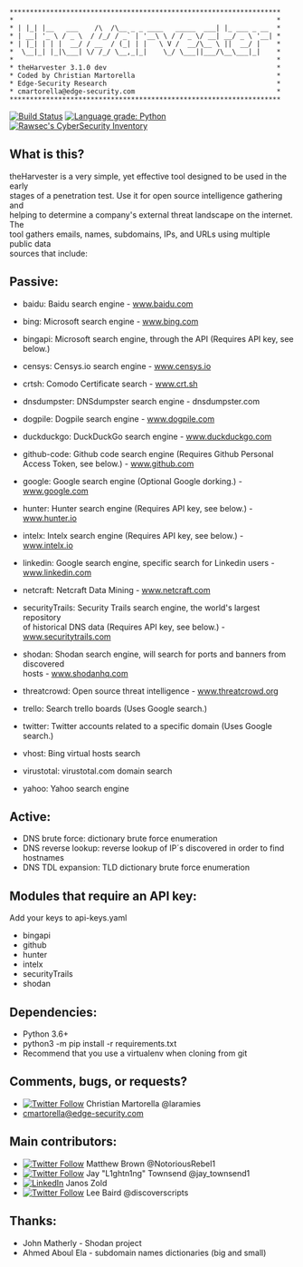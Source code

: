 ```
*******************************************************************
*                                                                 *
* | |_| |__   ___    /\  /\__ _ _ ____   _____  ___| |_ ___ _ __  *
* | __| '_ \ / _ \  / /_/ / _` | '__\ \ / / _ \/ __| __/ _ \ '__| *
* | |_| | | |  __/ / __  / (_| | |   \ V /  __/\__ \ ||  __/ |    *
*  \__|_| |_|\___| \/ /_/ \__,_|_|    \_/ \___||___/\__\___|_|    *
*                                                                 *
* theHarvester 3.1.0 dev                                          *
* Coded by Christian Martorella                                   *
* Edge-Security Research                                          *
* cmartorella@edge-security.com                                   *
*******************************************************************
```
[![Build Status](https://travis-ci.com/laramies/theHarvester.svg?branch=master)](https://travis-ci.com/laramies/theHarvester) [![Language grade: Python](https://img.shields.io/lgtm/grade/python/g/laramies/theHarvester.svg?logo=lgtm&logoWidth=18)](https://lgtm.com/projects/g/laramies/theHarvester/context:python)
[![Rawsec's CyberSecurity Inventory](https://inventory.rawsec.ml/img/badges/Rawsec-inventoried-FF5050_flat_without_logo.svg)](https://inventory.rawsec.ml/)

What is this?
-------------
theHarvester is a very simple, yet effective tool designed to be used in the early<br>
stages of a penetration test. Use it for open source intelligence gathering and<br>
helping to determine a company's external threat landscape on the internet. The<br>
tool gathers emails, names, subdomains, IPs, and URLs using multiple public data<br>
sources that include:

Passive:
--------
* baidu: Baidu search engine - www.baidu.com

* bing: Microsoft search engine - www.bing.com

* bingapi: Microsoft search engine, through the API (Requires API key, see below.)

* censys: Censys.io search engine - www.censys.io

* crtsh: Comodo Certificate search - www.crt.sh

* dnsdumpster: DNSdumpster search engine - dnsdumpster.com

* dogpile: Dogpile search engine - www.dogpile.com

* duckduckgo: DuckDuckGo search engine - www.duckduckgo.com 

* github-code: Github code search engine (Requires Github Personal Access Token, see below.) - www.github.com

* google: Google search engine (Optional Google dorking.) - www.google.com

* hunter: Hunter search engine (Requires API key, see below.) - www.hunter.io

* intelx: Intelx search engine (Requires API key, see below.) - www.intelx.io

* linkedin: Google search engine, specific search for Linkedin users - www.linkedin.com

* netcraft: Netcraft Data Mining - www.netcraft.com

* securityTrails: Security Trails search engine, the world's largest repository<br>
  of historical DNS data (Requires API key, see below.) - www.securitytrails.com

* shodan: Shodan search engine, will search for ports and banners from discovered<br>
  hosts - www.shodanhq.com

* threatcrowd: Open source threat intelligence - www.threatcrowd.org

* trello: Search trello boards (Uses Google search.)

* twitter: Twitter accounts related to a specific domain (Uses Google search.)

* vhost: Bing virtual hosts search

* virustotal: virustotal.com domain search

* yahoo: Yahoo search engine


Active:
-------
* DNS brute force: dictionary brute force enumeration
* DNS reverse lookup: reverse lookup of IP´s discovered in order to find hostnames
* DNS TDL expansion: TLD dictionary brute force enumeration

Modules that require an API key:
--------------------------------
Add your keys to api-keys.yaml

* bingapi
* github
* hunter
* intelx
* securityTrails
* shodan

Dependencies:
-------------
* Python 3.6+
* python3 -m pip install -r requirements.txt
* Recommend that you use a virtualenv when cloning from git

Comments, bugs, or requests?
----------------------------
* [![Twitter Follow](https://img.shields.io/twitter/follow/laramies.svg?style=social&label=Follow)](https://twitter.com/laramies) Christian Martorella @laramies
* cmartorella@edge-security.com

Main contributors:
------------------
* [![Twitter Follow](https://img.shields.io/twitter/follow/NotoriousRebel1.svg?style=social&label=Follow)](https://twitter.com/NotoriousRebel1) Matthew Brown @NotoriousRebel1
* [![Twitter Follow](https://img.shields.io/twitter/follow/jay_townsend1.svg?style=social&label=Follow)](https://twitter.com/jay_townsend1) Jay "L1ghtn1ng" Townsend @jay_townsend1
* [![LinkedIn](https://static.licdn.com/scds/common/u/img/webpromo/btn_viewmy_160x25.png)](https://www.linkedin.com/in/janoszold/)  Janos Zold
* [![Twitter Follow](https://img.shields.io/twitter/follow/discoverscripts.svg?style=social&label=Follow)](https://twitter.com/discoverscripts) Lee Baird @discoverscripts 

Thanks:
-------
* John Matherly - Shodan project
* Ahmed Aboul Ela - subdomain names dictionaries (big and small)
